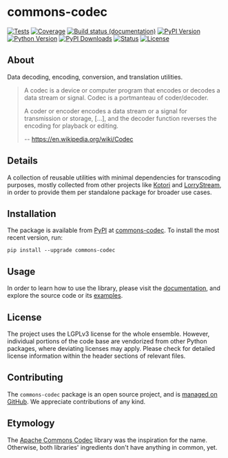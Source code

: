 # commons-codec

[![Tests](https://github.com/daq-tools/commons-codec/actions/workflows/tests.yml/badge.svg)](https://github.com/daq-tools/commons-codec/actions/workflows/tests.yml)
[![Coverage](https://codecov.io/gh/daq-tools/commons-codec/branch/main/graph/badge.svg)](https://app.codecov.io/gh/daq-tools/commons-codec)
[![Build status (documentation)](https://readthedocs.org/projects/commons-codec/badge/)](https://cratedb.com/docs/commons-codec/)
[![PyPI Version](https://img.shields.io/pypi/v/commons-codec.svg)](https://pypi.org/project/commons-codec/)
[![Python Version](https://img.shields.io/pypi/pyversions/commons-codec.svg)](https://pypi.org/project/commons-codec/)
[![PyPI Downloads](https://pepy.tech/badge/commons-codec/month)](https://pepy.tech/project/commons-codec/)
[![Status](https://img.shields.io/pypi/status/commons-codec.svg)](https://pypi.org/project/commons-codec/)
[![License](https://img.shields.io/pypi/l/commons-codec.svg)](https://pypi.org/project/commons-codec/)

## About
Data decoding, encoding, conversion, and translation utilities.

> A codec is a device or computer program that encodes or decodes a data stream or signal.
> Codec is a portmanteau of coder/decoder.
>
> A coder or encoder encodes a data stream or a signal for transmission or storage,
> [...], and the decoder function reverses the encoding for playback or editing.
>
> -- https://en.wikipedia.org/wiki/Codec

## Details
A collection of reusable utilities with minimal dependencies for transcoding
purposes, mostly collected from other projects like [Kotori] and [LorryStream],
in order to provide them per standalone package for broader use cases.

## Installation
The package is available from [PyPI] at [commons-codec].
To install the most recent version, run:
```shell
pip install --upgrade commons-codec
```

## Usage
In order to learn how to use the library, please visit the [documentation],
and explore the source code or its [examples].

## License
The project uses the LGPLv3 license for the whole ensemble. However, individual
portions of the code base are vendorized from other Python packages, where
deviating licenses may apply. Please check for detailed license information
within the header sections of relevant files.

## Contributing
The `commons-codec` package is an open source project, and is
[managed on GitHub](https://github.com/daq-tools/commons-codec).
We appreciate contributions of any kind.

## Etymology
The [Apache Commons Codec] library was the inspiration for the name. Otherwise,
both libraries' ingredients don't have anything in common, yet.


[Apache Commons Codec]: https://commons.apache.org/proper/commons-codec/
[commons-codec]: https://pypi.org/project/commons-codec/
[documentation]: https://github.com/daq-tools/commons-codec/tree/main/docs
[examples]: https://github.com/daq-tools/commons-codec/tree/main/examples
[Kotori]: https://github.com/daq-tools/kotori
[LorryStream]: https://github.com/daq-tools/lorrystream/
[PyPI]: https://pypi.org/
